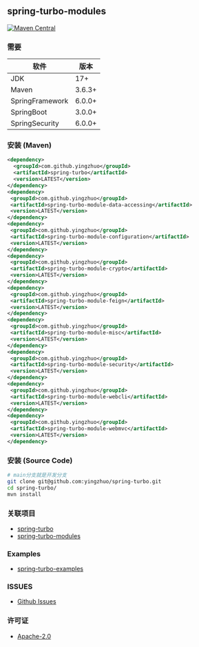 ## spring-turbo-modules

[![Maven Central](https://img.shields.io/maven-central/v/com.github.yingzhuo/spring-turbo-modules.svg?label=Maven%20Central)](https://search.maven.org/search?q=g:%22com.github.yingzhuo%22%20AND%20a:%22spring-turbo-modules%22)

### 需要

| 软件              | 版本     |
|-----------------|--------|
| JDK             | 17+    |
| Maven           | 3.6.3+ |
| SpringFramework | 6.0.0+ |
| SpringBoot      | 3.0.0+ |
| SpringSecurity  | 6.0.0+ |

### 安装 (Maven)

```xml
<dependency>
  <groupId>com.github.yingzhuo</groupId>
  <artifactId>spring-turbo</artifactId>
  <version>LATEST</version>
</dependency>
<dependency>
 <groupId>com.github.yingzhuo</groupId>
 <artifactId>spring-turbo-module-data-accessing</artifactId>
 <version>LATEST</version>
</dependency>
<dependency>
 <groupId>com.github.yingzhuo</groupId>
 <artifactId>spring-turbo-module-configuration</artifactId>
 <version>LATEST</version>
</dependency>
<dependency>
 <groupId>com.github.yingzhuo</groupId>
 <artifactId>spring-turbo-module-crypto</artifactId>
 <version>LATEST</version>
</dependency>
<dependency>
 <groupId>com.github.yingzhuo</groupId>
 <artifactId>spring-turbo-module-feign</artifactId>
 <version>LATEST</version>
</dependency>
<dependency>
 <groupId>com.github.yingzhuo</groupId>
 <artifactId>spring-turbo-module-misc</artifactId>
 <version>LATEST</version>
</dependency>
<dependency>
 <groupId>com.github.yingzhuo</groupId>
 <artifactId>spring-turbo-module-security</artifactId>
 <version>LATEST</version>
</dependency>
<dependency>
 <groupId>com.github.yingzhuo</groupId>
 <artifactId>spring-turbo-module-webcli</artifactId>
 <version>LATEST</version>
</dependency>
<dependency>
 <groupId>com.github.yingzhuo</groupId>
 <artifactId>spring-turbo-module-webmvc</artifactId>
 <version>LATEST</version>
</dependency>
```

### 安装 (Source Code)

```bash
# main分支就是开发分支
git clone git@github.com:yingzhuo/spring-turbo.git
cd spring-turbo/
mvn install
```

### 关联项目

* [spring-turbo](https://github.com/yingzhuo/spring-turbo)
* [spring-turbo-modules](https://github.com/yingzhuo/spring-turbo-modules)

### Examples

* [spring-turbo-examples](https://github.com/yingzhuo/spring-turbo-examples)

### ISSUES

* [Github Issues](https://github.com/yingzhuo/spring-turbo-modules/issues)

### 许可证

* [Apache-2.0](./LICENSE.txt)
